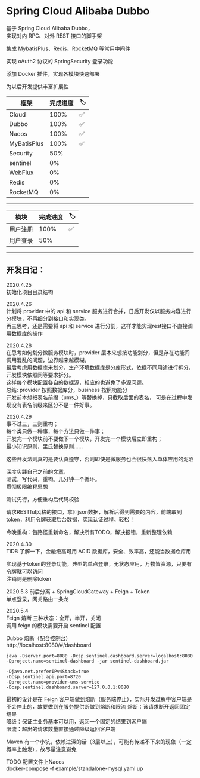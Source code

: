 # Spring Cloud Alibaba Dubbo

基于 Spring Cloud Alibaba Dubbo，  
实现对内 RPC、对外 REST 接口的脚手架

集成 MybatisPlus、Redis、RocketMQ 等常用中间件

实现 oAuth2 协议的 SpringSecurity 登录功能

添加 Docker 插件，实现各模块快速部署

为以后开发提供丰富扩展性

|  框架    |  完成进度    |   🏷️   |
| ---- | ---- | ---- |
|   Cloud   |  100%    |   ✅   |
|  Dubbo    |   100%   |   ✅   |
|   Nacos   |   100%   |    ✅  |
| MyBatisPlus | 100% | ✅ |
| Security | 50% | 
| sentinel | 0% |
| WebFlux | 0% |
| Redis | 0% |
| RocketMQ | 0% |

 
---

|  模块    |  完成进度    |   🏷️   |
| ---- | ---- | ---- |
|   用户注册   |  100%    |   ✅   |
| 用户登录 | 50% |  |


---

## 开发日记：

2020.4.25  
初始化项目目录结构

2020.4.26  
计划将 provider 中的 api 和 service 服务进行合并，日后开发仅以服务内容进行分模块，不再细分到接口和实现类。  
再三思考，还是需要将 api 和 service 进行分割，这样才能实现rest接口不直接调用数据库的操作

2020.4.28  
在思考如何划分微服务模块时，provider 层本来想按功能划分，但是存在功能间调用混乱的问题，边界越来越模糊。  
最后考虑用数据库来划分，生产环境数据库是分库形式，依据不同用途进行拆分，开发模块依照同等要求拆分。  
这样每个模块配置各自的数据源，相应的也避免了多源问题。  
总结: provider 按照数据库分，business 按照功能分  
开发前本想把表名前缀（ums_）等替换掉，只截取后面的表名，
可是在过程中发现没有表名前缀来区分不是一件好事。

2020.4.29  
事不过三，三则重构；  
每个类只做一种事，每个方法只做一件事；  
开发完一个模块前不要做下一个模块，开发完一个模块后立即重构；  
最小知识原则，里氏替换原则……

这些开发法则真的是要认真遵守，否则即使是微服务也会很快落入单体应用的泥沼

深度实践自己之前的[文章](https://tallon.ink/archives/ed2e9abb.html#more)，  
测试，写代码，重构。几分钟一个循环。  
贯彻极限编程思想

测试先行，方便重构后代码校验

请求RESTful风格的接口，拿回json数据，解析后得到需要的内容，前端取到token，利用令牌获取后台数据，实现认证过程。轻松！

今晚重构：包路径重新命名，解决所有TODO，解决报错，重新整理依赖

2020.4.30  
TiDB 了解一下，金融级高可用 ACID 数据库，安全、效率高，还能当数据仓库用

实现基于token的登录功能，典型的单点登录，无状态应用，万物皆资源，只要有令牌就可以访问  
注销则是删除token

2020.5.3
前后分离 + SpringCloudGateway + Feign + Token  
单点登录，网关路由一条龙

2020.5.4  
Feign 熔断 
三种状态：全开，半开，关闭  
调用 feign 的模块需要开启 sentinel 配置

Dubbo 熔断（配合控制台）  
http://localhost:8080/#/dashboard
```shell script
java -Dserver.port=8080 -Dcsp.sentinel.dashboard.server=localhost:8080 -Dproject.name=sentinel-dashboard -jar sentinel-dashboard.jar
```
```shell script
-Djava.net.preferIPv4Stack=true
-Dcsp.sentinel.api.port=8720
-Dproject.name=provider-ums-service
-Dcsp.sentinel.dashboard.server=127.0.0.1:8080
```

最初的设计是在 Feign 客户端做到熔断（服务端停止），实际开发过程中客户端是不会停止的，故要做到在服务提供断做到熔断和限流
熔断：该请求断开返回固定结果  
降级：保证主业务基本可以用，返回一个固定的结果到客户端  
限流：超出的请求数量直接通过降级返回客户端



Maven 有一个小坑，依赖过深的话（3层以上），可能有传递不下来的现象（一定概率上触发），故尽量注意避免

TODO
配置文件上Nacos  
docker-compose -f example/standalone-mysql.yaml up




















